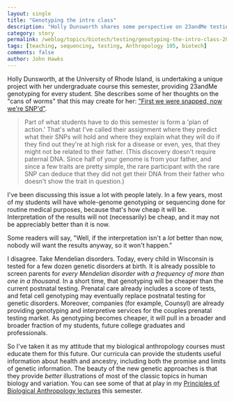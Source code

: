 ```yaml
---
layout: single 
title: "Genotyping the intro class" 
description: "Holly Dunsworth shares some perspective on 23andMe testing for her students" 
category: story
permalink: /weblog/topics/biotech/testing/genotyping-the-intro-class-2012.html
tags: [teaching, sequencing, testing, Anthropology 105, biotech] 
comments: false 
author: John Hawks 
---
```


Holly Dunsworth, at the University of Rhode Island, is undertaking a unique project with her undergraduate course this semester, providing 23andMe genotyping for every student. She describes some of her thoughts on the "cans of worms" that this may create for her: <a href="http://ecodevoevo.blogspot.com/2012/02/first-we-were-snapped-now-were-snpd.html">"First we were snapped, now we're SNP'd"</a>. 

<blockquote>Part of what students have to do this semester is form a 'plan of action.' That's what I've called their assignment where they predict what their SNPs will  hold and where they explain what they will do if they find out they're at high risk for a disease or even, yes, that they might not be related to their father. (This discovery doesn't require paternal DNA. Since half of your genome is from your father, and since a few traits are pretty simple, the rare participant with the rare SNP can deduce that they did not get their DNA from their father who doesn't show the trait in question.)</blockquote>

I've been discussing this issue a lot with people lately. In a few years, most of my students will have whole-genome genotyping or sequencing done for routine medical purposes, because that's how cheap it will be. Interpretation of the results will not (necessarily) be cheap, and it may not be appreciably better than it is now. 

Some readers will say, "Well, if the interpretation isn't a <em>lot</em> better than now, nobody will want the results anyway, so it won't happen." 

I disagree. Take Mendelian disorders. Today, every child in Wisconsin is tested for a few dozen genetic disorders at birth. It is already possible to screen parents for <em>every Mendelian disorder with a frequency of more than one in a thousand.</em> In a short time, that genotyping will be cheaper than the current postnatal testing. Prenatal care already includes a score of tests, and fetal cell genotyping may eventually replace postnatal testing for genetic disorders. Moreover, companies (for example, Counsyl) are already providing genotyping and interpretive services for the couples prenatal testing market. As genotyping becomes cheaper, it will pull in a broader and broader fraction of my students, future college graduates and professionals. 

So I've taken it as my attitude that my biological anthropology courses must educate them for this future. Our curricula can provide the students useful information about health and ancestry, including both the promise and limits of genetic information. The beauty of the new genetic approaches is that they provide <em>better</em> illustrations of most of the classic topics in human biology and variation. You can see some of that at play in my <a href="http://johnhawks.net/courses/principles">Principles of Biological Anthropology lectures</a> this semester. 

